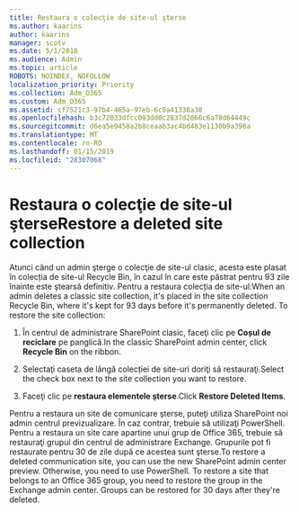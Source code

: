 ```yaml
---
title: Restaura o colecţie de site-ul şterse
ms.author: kaarins
author: kaarins
manager: scotv
ms.date: 5/1/2018
ms.audience: Admin
ms.topic: article
ROBOTS: NOINDEX, NOFOLLOW
localization_priority: Priority
ms.collection: Adm_O365
ms.custom: Adm_O365
ms.assetid: cf7521c3-97b4-465a-97eb-6c0a41338a30
ms.openlocfilehash: b3c72033dfcc093dd0c2837d2866c6a78d64449c
ms.sourcegitcommit: d6ea5e9458a2b8ceaab3ac4bd483e1130b9a398a
ms.translationtype: MT
ms.contentlocale: ro-RO
ms.lasthandoff: 01/15/2019
ms.locfileid: "28307068"
---
```

# <a name="restore-a-deleted-site-collection"></a><span data-ttu-id="861f8-102">Restaura o colecţie de site-ul şterse</span><span class="sxs-lookup"><span data-stu-id="861f8-102">Restore a deleted site collection</span></span>

<span data-ttu-id="861f8-p101">Atunci când un admin şterge o colecţie de site-ul clasic, acesta este plasat în colecția de site-ul Recycle Bin, în cazul în care este păstrat pentru 93 zile înainte este ştearsă definitiv. Pentru a restaura colecția de site-ul:</span><span class="sxs-lookup"><span data-stu-id="861f8-p101">When an admin deletes a classic site collection, it's placed in the site collection Recycle Bin, where it's kept for 93 days before it's permanently deleted. To restore the site collection:</span></span>
  
1. <span data-ttu-id="861f8-105">În centrul de administrare SharePoint clasic, faceţi clic pe **Coșul de reciclare** pe panglică.</span><span class="sxs-lookup"><span data-stu-id="861f8-105">In the classic SharePoint admin center, click **Recycle Bin** on the ribbon.</span></span> 
    
2. <span data-ttu-id="861f8-106">Selectaţi caseta de lângă colecției de site-uri doriţi să restauraţi.</span><span class="sxs-lookup"><span data-stu-id="861f8-106">Select the check box next to the site collection you want to restore.</span></span>
    
3. <span data-ttu-id="861f8-107">Faceţi clic pe **restaura elementele şterse**.</span><span class="sxs-lookup"><span data-stu-id="861f8-107">Click **Restore Deleted Items**.</span></span>
    
<span data-ttu-id="861f8-p102">Pentru a restaura un site de comunicare şterse, puteţi utiliza SharePoint noi admin centrul previzualizare. În caz contrar, trebuie să utilizaţi PowerShell. Pentru a restaura un site care apartine unui grup de Office 365, trebuie să restauraţi grupul din centrul de administrare Exchange. Grupurile pot fi restaurate pentru 30 de zile după ce acestea sunt şterse.</span><span class="sxs-lookup"><span data-stu-id="861f8-p102">To restore a deleted communication site, you can use the new SharePoint admin center preview. Otherwise, you need to use PowerShell. To restore a site that belongs to an Office 365 group, you need to restore the group in the Exchange admin center. Groups can be restored for 30 days after they're deleted.</span></span>
  

